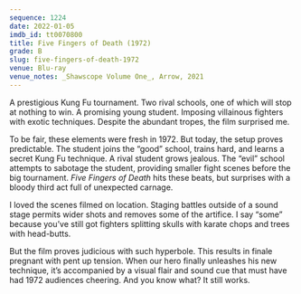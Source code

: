 ```yaml
---
sequence: 1224
date: 2022-01-05
imdb_id: tt0070800
title: Five Fingers of Death (1972)
grade: B
slug: five-fingers-of-death-1972
venue: Blu-ray
venue_notes: _Shawscope Volume One_, Arrow, 2021
---
```


A prestigious Kung Fu tournament. Two rival schools, one of which will stop at nothing to win. A promising young student. Imposing villainous fighters with exotic techniques. Despite the abundant tropes, the film surprised me.

<!-- end -->

To be fair, these elements were fresh in 1972. But today, the setup proves predictable. The student joins the “good” school, trains hard, and learns a secret Kung Fu technique. A rival student grows jealous. The “evil” school attempts to sabotage the student, providing smaller fight scenes before the big tournament. _Five Fingers of Death_ hits these beats, but surprises with a bloody third act full of unexpected carnage.

I loved the scenes filmed on location. Staging battles outside of a sound stage permits wider shots and removes some of the artifice. I say “some” because you’ve still got fighters splitting skulls with karate chops and trees with head-butts.

But the film proves judicious with such hyperbole. This results in finale pregnant with pent up tension. When our hero finally unleashes his new technique, it’s accompanied by a visual flair and sound cue that must have had 1972 audiences cheering. And you know what? It still works.
